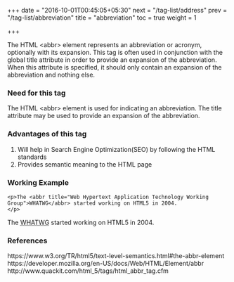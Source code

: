 +++
date = "2016-10-01T00:45:05+05:30"
next = "/tag-list/address"
prev = "/tag-list/abbreviation"
title = "abbreviation"
toc = true
weight = 1

+++

The HTML <span class='tag-span'>&lt;abbr&gt;</span> element represents an abbreviation or acronym, optionally with its expansion. This tag is often used in conjunction with the global title attribute in order to provide an expansion of the abbreviation. When this attribute is specified, it should only contain an expansion of the abbreviation and nothing else.

<h3>Need for this tag</h3>
The HTML <span class='tag-span'>&lt;abbr&gt;</span> element is used for indicating an abbreviation. The title attribute may be used to provide an expansion of the abbreviation.

<h3>Advantages of this tag</h3>

<ol>
  <li>Will help in Search Engine Optimization(SEO) by following the HTML standards</li>
  <li>Provides semantic meaning to the HTML page</li>
</ol>

<h3>Working Example</h3>

    <p>The <abbr title="Web Hypertext Application Technology Working Group">WHATWG</abbr> started working on HTML5 in 2004.
    </p>

<p>The <abbr title="Web Hypertext Application Technology Working Group">WHATWG</abbr> started working on HTML5 in 2004.</p>

<h3>References</h3>
https://www.w3.org/TR/html5/text-level-semantics.html#the-abbr-element
<br>
https://developer.mozilla.org/en-US/docs/Web/HTML/Element/abbr
<br>
http://www.quackit.com/html_5/tags/html_abbr_tag.cfm
